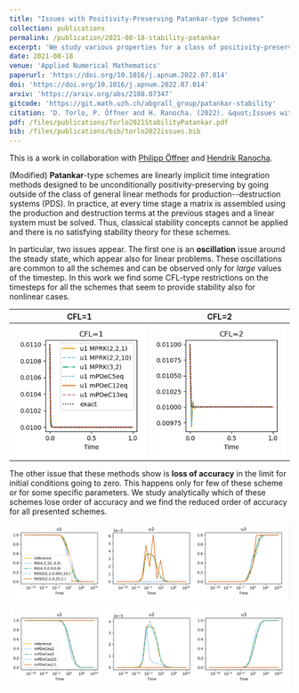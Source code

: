 ```yaml
---
title: "Issues with Positivity-Preserving Patankar-type Schemes"
collection: publications
permalink: /publication/2021-08-18-stability-patankar
excerpt: 'We study various properties for a class of positivity-preserving nonlinear schemes (Patankar-type schemes) and we discover two types of issues: oscillations around stady states when the timestep is too large and spurious steady states where some methods get stuck.'
date: 2021-08-18
venue: 'Applied Numerical Mathematics'
paperurl: 'https://doi.org/10.1016/j.apnum.2022.07.014'
doi: 'https://doi.org/10.1016/j.apnum.2022.07.014'
arxiv: 'https://arxiv.org/abs/2108.07347'
gitcode: 'https://git.math.uzh.ch/abgrall_group/patankar-stability'
citation: 'D. Torlo, P. Öffner and H. Ranocha. (2022). &quot;Issues with Positivity-Preserving Patankar-type Schemes. &quot; <i>Applied Numerical Mathematics</i>, 182, 117-147.'
pdf: /files/publications/Torlo2021StabilityPatankar.pdf
bib: /files/publications/bib/torlo2022issues.bib
---
```

This is a work in collaboration with [Philipp Öffner](https://philippoeffner.de/) and [Hendrik Ranocha](https://ranocha.de/).

(Modified) **Patankar**-type schemes are linearly implicit time integration methods designed to be unconditionally positivity-preserving by going outside of the class of general linear methods for production--destruction systems (PDS). In practice, at every time stage a matrix is assembled using the production and destruction terms at the previous stages and a linear system must be solved.
Thus, classical stability concepts cannot be applied and there is no satisfying stability theory for these schemes. 


In particular, two issues appear. The first one is an **oscillation** issue around the steady state, which appear also for linear problems. These oscillations are common to all the schemes and can be observed only for *large* values of the timestep. In this work we find some CFL-type restrictions on the timesteps for all the schemes that seem to provide stability also for nonlinear cases.

CFL=1   | CFL=2
:-------------------------:|:-------------------------:
![Oscillations with CFL 1](/images/research/StabilityPatankar_oscillations_CFL1.png)|![Oscillations with CFL 2](/images/research/StabilityPatankar_oscillations_CFL2.png)


The other issue that these methods show is **loss of accuracy** in the limit for initial conditions going to zero. This happens only for few of these scheme or for some specific parameters. We study analytically which of these schemes lose order of accuracy and we find the reduced order of accuracy for all presented schemes.

![Spurious Steady State for MPRK](/images/research/StabilityPatankar_SteadyMPRK.png)

![Spurious Steady State for MPDeC](/images/research/StabilityPatankar_SteadyDeC.png)

